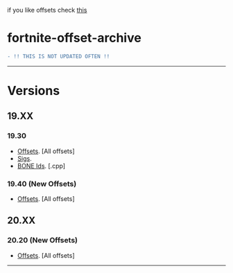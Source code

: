 if you like offsets check [this](https://github.com/ofDataa/offsets)

# fortnite-offset-archive
```diff
- !! THIS IS NOT UPDATED OFTEN !! 
```

---------------------
# Versions

## 19.XX

### 19.30
- [Offsets](https://github.com/ofDataa/fortnite-offset-archive/blob/main/19.xx/19.30%20%7C%20Offsets). [All offsets]
- [Sigs](https://github.com/ofDataa/fortnite-offset-archive/blob/main/19.xx/19.30%20%7C%20Sigs).
- [BONE Ids](https://github.com/ofDataa/fortnite-offset-archive/blob/main/19.xx/19.30%20%7C%20Bone%20ID's). [.cpp]

### 19.40 (New Offsets)
- [Offsets](https://github.com/ofDataa/fortnite-offset-archive/blob/main/19.xx/19.40%20%7C%20Offsets). [All offsets]

## 20.XX

### 20.20 (New Offsets)
- [Offsets](https://github.com/ofDataa/fortnite-offset-archive/blob/main/20.xx/20.20). [All offsets]

---------------------
